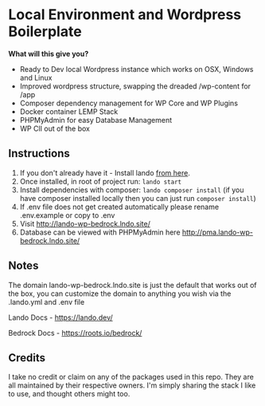 # Local Environment and Wordpress Boilerplate  

**What will this give you?**
 - Ready to Dev local Wordpress instance which works on OSX, Windows and Linux
 - Improved wordpress structure, swapping the dreaded /wp-content for /app
 - Composer dependency management for WP Core and WP Plugins
 - Docker container LEMP Stack
 - PHPMyAdmin for easy Database Management
 - WP ClI out of the box 
 

## Instructions

1. If you don't already have it - Install lando [from here](https://github.com/lando/lando/releases/tag/v3.0.0-rrc.4).
2. Once installed, in root of project run: `lando start`
3. Install dependencies with composer: `lando composer install` (if you have composer installed locally then you can just run `composer install`)
4. If .env file does not get created automatically please rename .env.example or copy to .env
6. Visit http://lando-wp-bedrock.lndo.site/
7. Database can be viewed with PHPMyAdmin here http://pma.lando-wp-bedrock.lndo.site/


## Notes
The domain lando-wp-bedrock.lndo.site is just the default that works out of the box, you can customize the domain to anything you wish via the .lando.yml and .env file

Lando Docs - https://lando.dev/

Bedrock Docs - https://roots.io/bedrock/

## Credits
I take no credit or claim on any of the packages used in this repo. They are all maintained by their respective owners. I'm simply sharing the stack I like to use, and thought others might too.
